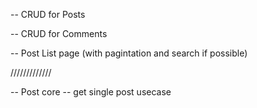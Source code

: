 -- CRUD for Posts

-- CRUD for Comments

-- Post List page (with pagintation and search if possible)

/////////////

-- Post core
-- get single post usecase
